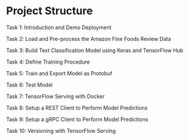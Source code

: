 # Project Structure

Task 1: Introduction and Demo Deployment

Task 2: Load and Pre-process the Amazon Fine Foods Review Data

Task 3: Build Text Classification Model using Keras and TensorFlow Hub

Task 4: Define Training Procedure

Task 5: Train and Export Model as Protobuf

Task 6: Test Model

Task 7: TensorFlow Serving with Docker

Task 8: Setup a REST Client to Perform Model Predictions

Task 9: Setup a gRPC Client to Perform Model Predictions

Task 10: Versioning with TensorFlow Serving